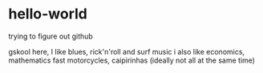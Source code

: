hello-world
===========

trying to figure out github

gskool here, I like blues, rick'n'roll and surf music
i also like economics, mathematics fast motorcycles, caipirinhas
(ideally not all at the same time) 
